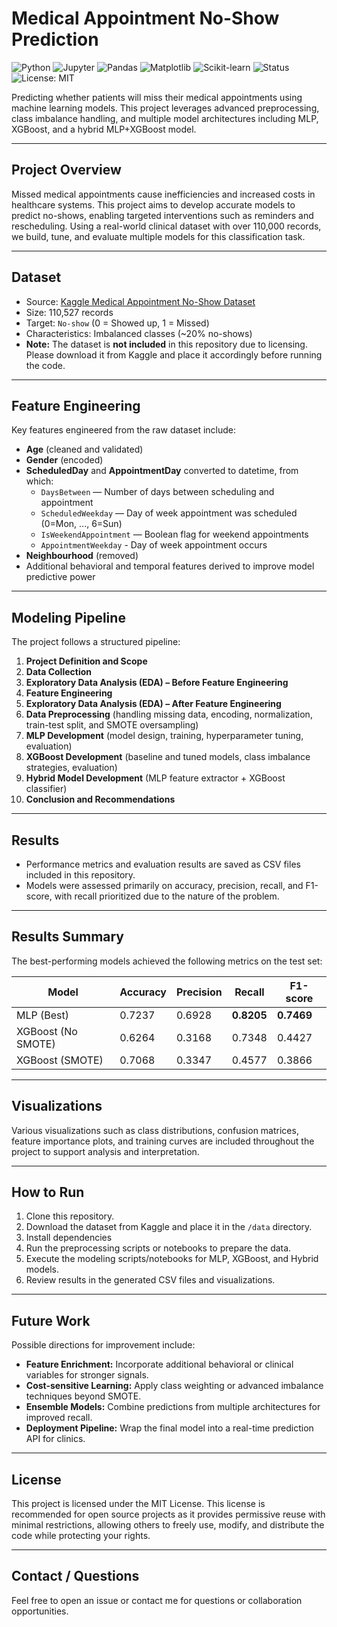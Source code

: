 # Medical Appointment No-Show Prediction

![Python](https://img.shields.io/badge/Python-3.10-blue?logo=python&logoColor=white)
![Jupyter](https://img.shields.io/badge/Jupyter-Notebook-orange?logo=jupyter&logoColor=white)
![Pandas](https://img.shields.io/badge/Pandas-Data%20Analysis-teal?logo=pandas&logoColor=white)
![Matplotlib](https://img.shields.io/badge/Matplotlib-Visualization-green?logo=plotly&logoColor=white)
![Scikit-learn](https://img.shields.io/badge/Scikit--learn-ML%20Models-f7931e?logo=scikitlearn&logoColor=white)
![Status](https://img.shields.io/badge/Status-Completed-success)
![License: MIT](https://img.shields.io/badge/License-MIT-green.svg)

Predicting whether patients will miss their medical appointments using machine learning models. This project leverages advanced preprocessing, class imbalance handling, and multiple model architectures including MLP, XGBoost, and a hybrid MLP+XGBoost model.

---

## Project Overview

Missed medical appointments cause inefficiencies and increased costs in healthcare systems. This project aims to develop accurate models to predict no-shows, enabling targeted interventions such as reminders and rescheduling. Using a real-world clinical dataset with over 110,000 records, we build, tune, and evaluate multiple models for this classification task.

---

## Dataset

- Source: [Kaggle Medical Appointment No-Show Dataset](https://www.kaggle.com/datasets/joniarroba/noshowappointments)  
- Size: 110,527 records  
- Target: `No-show` (0 = Showed up, 1 = Missed)  
- Characteristics: Imbalanced classes (~20% no-shows)  
- **Note:** The dataset is **not included** in this repository due to licensing. Please download it from Kaggle and place it accordingly before running the code.

---

## Feature Engineering

Key features engineered from the raw dataset include:

- **Age** (cleaned and validated)  
- **Gender** (encoded)  
- **ScheduledDay** and **AppointmentDay** converted to datetime, from which:  
  - `DaysBetween` — Number of days between scheduling and appointment  
  - `ScheduledWeekday` — Day of week appointment was scheduled (0=Mon, ..., 6=Sun)
  - `IsWeekendAppointment` — Boolean flag for weekend appointments
  - `AppointmentWeekday` - Day of week appointment occurs
- **Neighbourhood** (removed)  
- Additional behavioral and temporal features derived to improve model predictive power

---

## Modeling Pipeline

The project follows a structured pipeline:

1. **Project Definition and Scope**  
2. **Data Collection**  
3. **Exploratory Data Analysis (EDA) – Before Feature Engineering**  
4. **Feature Engineering**  
5. **Exploratory Data Analysis (EDA) – After Feature Engineering**  
6. **Data Preprocessing** (handling missing data, encoding, normalization, train-test split, and SMOTE oversampling)  
7. **MLP Development** (model design, training, hyperparameter tuning, evaluation)  
8. **XGBoost Development** (baseline and tuned models, class imbalance strategies, evaluation)  
9. **Hybrid Model Development** (MLP feature extractor + XGBoost classifier)  
10. **Conclusion and Recommendations**

---

## Results

- Performance metrics and evaluation results are saved as CSV files included in this repository.  
- Models were assessed primarily on accuracy, precision, recall, and F1-score, with recall prioritized due to the nature of the problem.

---

## Results Summary

The best-performing models achieved the following metrics on the test set:

| Model                  | Accuracy | Precision | Recall  | F1-score |
|-------------------------|----------|-----------|---------|----------|
| MLP (Best)               | 0.7237   | 0.6928    | **0.8205** | **0.7469** |
| XGBoost (No SMOTE)        | 0.6264   | 0.3168    | 0.7348  | 0.4427   |
| XGBoost (SMOTE)           | 0.7068   | 0.3347    | 0.4577  | 0.3866   |

---

## Visualizations

Various visualizations such as class distributions, confusion matrices, feature importance plots, and training curves are included throughout the project to support analysis and interpretation.

---

## How to Run

1. Clone this repository.  
2. Download the dataset from Kaggle and place it in the `/data` directory.  
3. Install dependencies
4. Run the preprocessing scripts or notebooks to prepare the data.
5. Execute the modeling scripts/notebooks for MLP, XGBoost, and Hybrid models.
6. Review results in the generated CSV files and visualizations.

---

## Future Work

Possible directions for improvement include:
- **Feature Enrichment:** Incorporate additional behavioral or clinical variables for stronger signals.  
- **Cost-sensitive Learning:** Apply class weighting or advanced imbalance techniques beyond SMOTE.  
- **Ensemble Models:** Combine predictions from multiple architectures for improved recall.  
- **Deployment Pipeline:** Wrap the final model into a real-time prediction API for clinics.

---

## License

This project is licensed under the MIT License. This license is recommended for open source projects as it provides permissive reuse with minimal restrictions, allowing others to freely use, modify, and distribute the code while protecting your rights.

---

## Contact / Questions

Feel free to open an issue or contact me for questions or collaboration opportunities.
